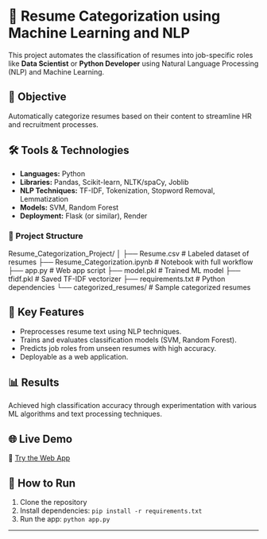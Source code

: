 # 🧠 Resume Categorization using Machine Learning and NLP

This project automates the classification of resumes into job-specific roles like **Data Scientist** or **Python Developer** using Natural Language Processing (NLP) and Machine Learning.

## 🚀 Objective
Automatically categorize resumes based on their content to streamline HR and recruitment processes.

## 🛠️ Tools & Technologies
- **Languages:** Python
- **Libraries:** Pandas, Scikit-learn, NLTK/spaCy, Joblib
- **NLP Techniques:** TF-IDF, Tokenization, Stopword Removal, Lemmatization
- **Models:** SVM, Random Forest
- **Deployment:** Flask (or similar), Render

### 📁 Project Structure
Resume_Categorization_Project/
│
├── Resume.csv # Labeled dataset of resumes
├── Resume_Categorization.ipynb # Notebook with full workflow
├── app.py # Web app script
├── model.pkl # Trained ML model
├── tfidf.pkl # Saved TF-IDF vectorizer
├── requirements.txt # Python dependencies
└── categorized_resumes/ # Sample categorized resumes

## 🧪 Key Features
- Preprocesses resume text using NLP techniques.
- Trains and evaluates classification models (SVM, Random Forest).
- Predicts job roles from unseen resumes with high accuracy.
- Deployable as a web application.

## 📊 Results
Achieved high classification accuracy through experimentation with various ML algorithms and text processing techniques.

## 🌐 Live Demo
🔗 [Try the Web App](https://resume-categorization-4.onrender.com/)

## 📄 How to Run
1. Clone the repository  
2. Install dependencies: `pip install -r requirements.txt`  
3. Run the app: `python app.py`

---

